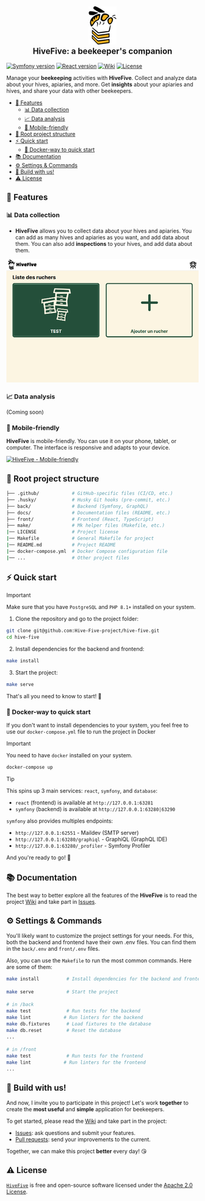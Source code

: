 <h2 align="center">
    <a href="https://hivefive.online" target="blank_">
        <img height="100" alt="HiveFive" src="docs/resources/colored_logo.svg" />
    </a>
    <br>
    HiveFive: a beekeeper's companion
</h2>

[![Symfony version][symfony_version_img]][symfo_url]
[![React version][react_version_img]][react_url]
[![Wiki][repo_wiki_img]][repo_wiki_url]
[![License][repo_license_img]][repo_license_url]

Manage your **beekeeping** activities with **HiveFive**. Collect and analyze data about your hives, apiaries, and more. Get **insights** about your apiaries and hives, and share your data with other beekeepers.

- [🐝 Features](#-features)
  - [📊 Data collection](#-data-collection)
  - [📈 Data analysis](#-data-analysis)
  - [📱 Mobile-friendly](#-mobile-friendly)
- [📁 Root project structure](#-root-project-structure)
- [⚡️ Quick start](#️-quick-start)
  - [🐳 Docker-way to quick start](#-docker-way-to-quick-start)
- [📚 Documentation](#-documentation)
- [⚙️ Settings \& Commands](#️-settings--commands)
- [🤝 Build with us!](#-build-with-us)
- [⚠️ License](#️-license)

## 🐝 Features

### 📊 Data collection

- **HiveFive** allows you to collect data about your hives and apiaries. You can add as many hives and apiaries as you want, and add data about them. You can also add **inspections** to your hives, and add data about them.

[![HiveFive - Apiary collection](docs/resources/apiary_list.png)](https://hivefive.online)

### 📈 Data analysis

(Coming soon)

### 📱 Mobile-friendly

**HiveFive** is mobile-friendly. You can use it on your phone, tablet, or computer. The interface is responsive and adapts to your device.

[![HiveFive - Mobile-friendly](docs/resources/mobile_friendly.png)](https://hivefive.online)

## 📁 Root project structure

```bash
├── .github/            # GitHub-specific files (CI/CD, etc.)
├── .husky/             # Husky Git hooks (pre-commit, etc.)
├── back/               # Backend (Symfony, GraphQL)
├── docs/               # Documentation files (README, etc.)
├── front/              # Frontend (React, TypeScript)
├── make/               # Mk helper files (Makefile, etc.)
|── LICENSE             # Project license
|── Makefile            # General Makefile for project
|── README.md           # Project README
|── docker-compose.yml  # Docker Compose configuration file
|── ...                 # Other project files
```

## ⚡️ Quick start

> [!IMPORTANT]  
> Make sure that you have `PostgreSQL` and `PHP 8.1+` installed on your system.

1. Clone the repository and go to the project folder:

```bash
git clone git@github.com:Hive-Five-project/hive-five.git
cd hive-five
```

2. Install dependencies for the backend and frontend:

```bash
make install
```

3. Start the project:

```bash
make serve
```

That's all you need to know to start! 🎉

### 🐳 Docker-way to quick start

If you don't want to install dependencies to your system, you feel free 
to use our `docker-compose.yml` file to run the project in Docker

> [!IMPORTANT]
> You need to have `docker` installed on your system.

```bash
docker-compose up
```

> [!TIP]
> This spins up 3 main services: `react`, `symfony`, and `database`:
> - `react` (frontend) is available at `http://127.0.0.1:63281`
> - `symfony` (backend) is available at `http://127.0.0.1:63280|63290`
>
> `symfony` also provides multiples endpoints:
> - `http://127.0.0.1:62551` - Maildev (SMTP server)
> - `http://127.0.0.1:63280/graphiql` - GraphiQL (GraphQL IDE)
> - `http://127.0.0.1:63280/_profiler` - Symfony Profiler

And you're ready to go! 🚀

## 📚 Documentation

The best way to better explore all the features of the **HiveFive** 
is to read the project [Wiki][repo_wiki_url] and take part in [Issues][repo_issues_url].

## ⚙️ Settings \& Commands

You'll likely want to customize the project settings for your needs. For this, both the backend and frontend have their own .env files. You can find them in the `back/.env` and `front/.env` files.

Also, you can use the `Makefile` to run the most common commands. Here are some of them:
```bash	
make install          # Install dependencies for the backend and frontend

make serve            # Start the project

# in /back
make test             # Run tests for the backend
make lint            # Run linters for the backend
make db.fixtures      # Load fixtures to the database
make db.reset         # Reset the database
...

# in /front
make test             # Run tests for the frontend
make lint            # Run linters for the frontend
...
```

## 🤝 Build with us!

And now, I invite you to participate in this project! Let's work **together** to
create the **most useful** and **simple** application for beekeepers.

To get started, please read the [Wiki][repo_wiki_url] and take part in the project:
- [Issues][repo_issues_url]: ask questions and submit your features.
- [Pull requests][repo_pull_request_url]: send your improvements to the current.

Together, we can make this project **better** every day! 😘

## ⚠️ License

[`HiveFive`][repo_url] is free and open-source software licensed under 
the [Apache 2.0 License][repo_license_url].

<!-- App V. -->

[symfony_version_img]: https://img.shields.io/badge/Symfony-6.3.5-success?style=for-the-badge&logo=symfony
[react_version_img]: https://img.shields.io/badge/React-18.2.0-success?style=for-the-badge&logo=react
[symfo_url]: https://symfony.com/
[react_url]: https://reactjs.org/


<!-- Repository -->

[repo_url]: https://github.com/Hive-Five-project/hive-five
[repo_license_url]: https://github.com/Hive-Five-project/hive-five/blob/main/LICENSE
[repo_license_img]: https://img.shields.io/badge/license-Apache_2.0-red?style=for-the-badge&logo=none
[repo_issues_url]: https://github.com/Hive-Five-project/hive-five/issues
[repo_pull_request_url]: https://github.com/Hive-Five-project/hive-five/pulls
[repo_discussions_url]: https://github.com/Hive-Five-project/hive-five/discussions
[repo_releases_url]: https://github.com/Hive-Five-project/hive-five/releases
[repo_wiki_url]: https://github.com/Hive-Five-project/hive-five/tree/main/docs
[repo_wiki_img]: https://img.shields.io/badge/docs-wiki_page-blue?style=for-the-badge&logo=none

